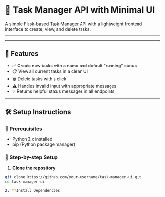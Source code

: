 # 📝 Task Manager API with Minimal UI

A simple Flask-based Task Manager API with a lightweight frontend interface to create, view, and delete tasks.

---


---

## 🚀 Features

- ✅ Create new tasks with a name and default "running" status
- 📋 View all current tasks in a clean UI
- 🗑️ Delete tasks with a click
- ⚠️ Handles invalid input with appropriate messages
- 💡 Returns helpful status messages in all endpoints

---

## 🛠️ Setup Instructions

### 🔧 Prerequisites

- Python 3.x installed
- pip (Python package manager)

### 🧪 Step-by-step Setup

1. **Clone the repository**

```bash
git clone https://github.com/your-username/task-manager-ui.git
cd task-manager-ui

2. **Install Dependencies

